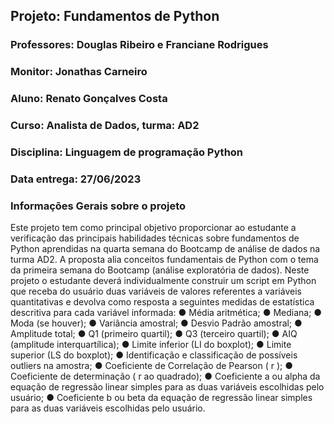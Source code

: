 ## **Projeto: Fundamentos de Python**

### Professores: Douglas Ribeiro e Franciane Rodrigues
### Monitor: Jonathas Carneiro
### Aluno: Renato Gonçalves Costa
### Curso: Analista de Dados, turma: AD2
### Disciplina: Linguagem de programação Python
### Data entrega: 27/06/2023

### **Informações Gerais sobre o projeto**

Este projeto tem como principal objetivo proporcionar ao estudante a verificação das
principais habilidades técnicas sobre fundamentos de Python aprendidas na quarta semana
do Bootcamp de análise de dados na turma AD2. A proposta alia conceitos fundamentais de
Python com o tema da primeira semana do Bootcamp (análise exploratória de dados).
Neste projeto o estudante deverá individualmente construir um script em Python que receba
do usuário duas variáveis de valores referentes a variáveis quantitativas e devolva como
resposta a seguintes medidas de estatística descritiva para cada variável informada:
● Média aritmética;
● Mediana;
● Moda (se houver);
● Variância amostral;
● Desvio Padrão amostral;
● Amplitude total;
● Q1 (primeiro quartil);
● Q3 (terceiro quartil);
● AIQ (amplitude interquartílica);
● Limite inferior (LI do boxplot);
● Limite superior (LS do boxplot);
● Identificação e classificação de possíveis outliers na amostra;
● Coeficiente de Correlação de Pearson ( r );
● Coeficiente de determinação ( r ao quadrado);
● Coeficiente a ou alpha da equação de regressão linear simples para as duas
variáveis escolhidas pelo usuário;
● Coeficiente b ou beta da equação de regressão linear simples para as duas variáveis
escolhidas pelo usuário.
